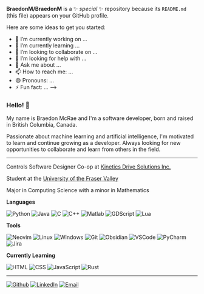 
**BraedonM/BraedonM** is a ✨ _special_ ✨ repository because its `README.md` (this file) appears on your GitHub profile.

Here are some ideas to get you started:

- 🔭 I’m currently working on ...
- 🌱 I’m currently learning ...
- 👯 I’m looking to collaborate on ...
- 🤔 I’m looking for help with ...
- 💬 Ask me about ...
- 📫 How to reach me: ...
- 😄 Pronouns: ...
- ⚡ Fun fact: ...
-->
### Hello! 👋

My name is Braedon McRae and I'm a software developer, born and raised in British Columbia, Canada.

Passionate about machine learning and artificial intelligence,
I'm motivated to learn and continue growing as a developer.
Always looking for new opportunities to collaborate and learn from others in the field.

---

Controls Software Designer Co-op at [Kinetics Drive Solutions Inc.](https://www.kineticsdrive.com/)

Student at the [University of the Fraser Valley](https://www.ufv.ca/)

Major in Computing Science with a minor in Mathematics

__Languages__

![Python](https://img.shields.io/badge/-Python-000?&logo=Python)
![Java](https://img.shields.io/badge/-Java-000?&logo=Java&logoColor=007396)
![C](https://img.shields.io/badge/-C-000?&logo=C)
![C++](https://img.shields.io/badge/-C++-000?&logo=c%2b%2b&logoColor=00599C)
![Matlab](https://img.shields.io/badge/-Matlab-000?&logo=Mathworks)
![GDScript](https://img.shields.io/badge/-GDScript-000?&logo=godotengine)
![Lua](https://img.shields.io/badge/-Lua-000?&logo=Lua)

__Tools__

![Neovim](https://img.shields.io/badge/-Neovim-000?&logo=Neovim)
![Linux](https://img.shields.io/badge/-Linux-000?&logo=Linux)
![Windows](https://img.shields.io/badge/-Windows-000?&logo=Windows)
![Git](https://img.shields.io/badge/-Git-000?&logo=Git)
![Obsidian](https://img.shields.io/badge/-Obsidian-000?&logo=Obsidian)
![VSCode](https://img.shields.io/badge/-VSCode-000?&logo=Visual%20Studio%20Code)
![PyCharm](https://img.shields.io/badge/-PyCharm-000?&logo=PyCharm)
![Jira](https://img.shields.io/badge/-Jira-000?&logo=Jira)

__Currently Learning__

![HTML](https://img.shields.io/badge/-HTML-000?&logo=HTML5)
![CSS](https://img.shields.io/badge/-CSS-000?&logo=CSS3)
![JavaScript](https://img.shields.io/badge/-JavaScript-000?&logo=JavaScript)
![Rust](https://img.shields.io/badge/-Rust-000?&logo=Rust)

---

<p>
<a href="https://github.com/braedonm" target="_blank"><img alt="Github" src="https://img.shields.io/badge/GitHub-%2312100E.svg?&style=for-the-badge&logo=Github&logoColor=white" /></a>
<a href="https://www.linkedin.com/in/braedonm" target="_blank"><img alt="LinkedIn" src="https://img.shields.io/badge/linkedin-%230077B5.svg?&style=for-the-badge&logo=linkedin&logoColor=white" /></a>
<a href="mailto:braedonmcrae98@gmail.com" target="_blank"><img alt="Email" src="https://img.shields.io/badge/Email-%23D14836.svg?&style=for-the-badge&logo=Gmail&logoColor=white" /></a>
</p>
